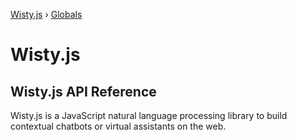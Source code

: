 [Wisty.js](README.md) › [Globals](globals.md)

# Wisty.js

## Wisty.js API Reference

Wisty.js is a JavaScript natural language processing library to build contextual chatbots or virtual assistants on the web.
